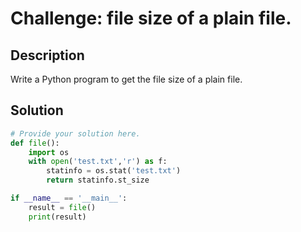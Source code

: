 # Challenge: file size of a plain file.

## Description

Write a Python program to get the file size of a plain file.

## Solution

```python
# Provide your solution here.
def file():
    import os
    with open('test.txt','r') as f:
        statinfo = os.stat('test.txt')
        return statinfo.st_size

if __name__ == '__main__':
    result = file()
    print(result)
